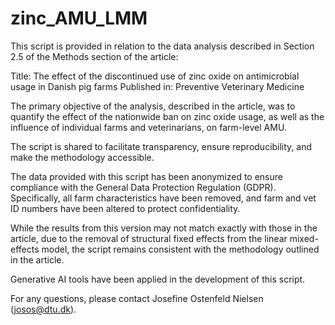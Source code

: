 # zinc_AMU_LMM

This script is provided in relation to the data analysis described in Section 2.5 of the Methods section of the article:

Title: The effect of the discontinued use of zinc oxide on antimicrobial usage in Danish pig farms
Published in: Preventive Veterinary Medicine

The primary objective of the analysis, described in the article, was to quantify the effect of the nationwide ban on zinc oxide usage, as well as the influence of individual farms and veterinarians, on farm-level AMU.

The script is shared to facilitate transparency, ensure reproducibility, and make the methodology accessible.

The data provided with this script has been anonymized to ensure compliance with the General Data Protection Regulation (GDPR).
Specifically, all farm characteristics have been removed, and farm and vet ID numbers have been altered to protect confidentiality.

While the results from this version may not match exactly with those in the article, due to the removal of structural fixed effects from the linear mixed-effects model, the script remains consistent with the methodology outlined in the article.

Generative AI tools have been applied in the development of this script.

For any questions, please contact Josefine Ostenfeld Nielsen (josos@dtu.dk).
